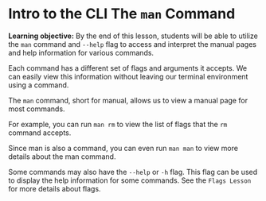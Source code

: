 <h1>
  <span class="headline">Intro to the CLI</span>
  <span class="subhead">The <code>man</code> Command</span>
</h1>

**Learning objective:** By the end of this lesson, students will be able to utilize the `man` command and `--help` flag to access and interpret the manual pages and help information for various commands.

Each command has a different set of flags and arguments it accepts. We can easily view this information without leaving our terminal environment using a command.

The `man` command, short for manual, allows us to view a manual page for most commands.

For example, you can run `man rm` to view the list of flags that the `rm` command accepts.

Since man is also a command, you can even run `man man` to view more details about the man command.

Some commands may also have the `--help` or `-h` flag. This flag can be used to display the help information for some commands. See the `Flags Lesson` for more details about flags.
